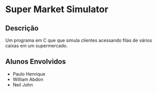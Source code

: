 # Super Market Simulator

## Descrição
Um programa em C que que simula clientes acessando filas de vários caixas em um supermercado.

## Alunos Envolvidos
* Paulo Henrique
* William Abdon
* Neil John
